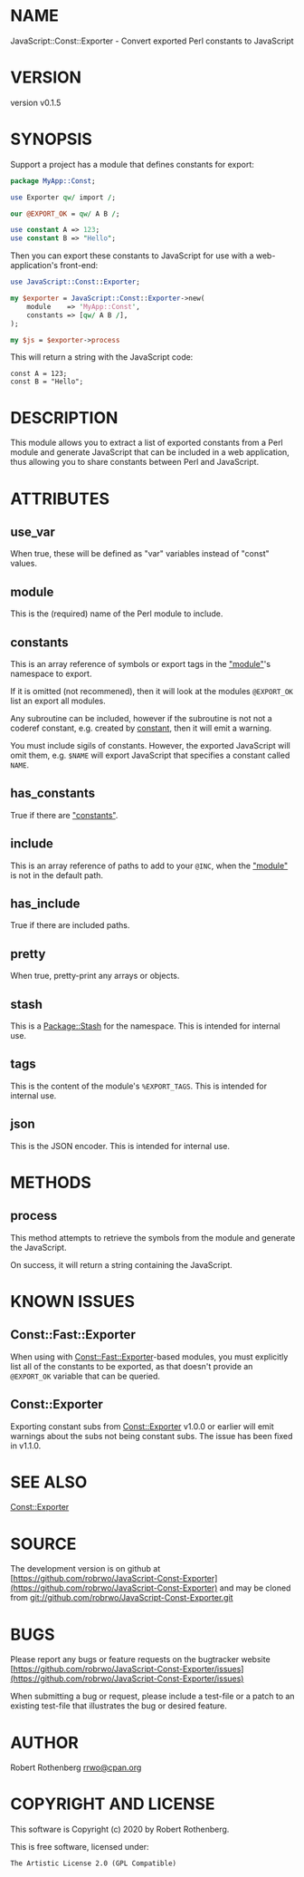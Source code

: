# NAME

JavaScript::Const::Exporter - Convert exported Perl constants to JavaScript

# VERSION

version v0.1.5

# SYNOPSIS

Support a project has a module that defines constants for export:

```perl
package MyApp::Const;

use Exporter qw/ import /;

our @EXPORT_OK = qw/ A B /;

use constant A => 123;
use constant B => "Hello";
```

Then you can export these constants to JavaScript for use with a
web-application's front-end:

```perl
use JavaScript::Const::Exporter;

my $exporter = JavaScript::Const::Exporter->new(
    module    => 'MyApp::Const',
    constants => [qw/ A B /],
);

my $js = $exporter->process
```

This will return a string with the JavaScript code:

```
const A = 123;
const B = "Hello";
```

# DESCRIPTION

This module allows you to extract a list of exported constants from a
Perl module and generate JavaScript that can be included in a web
application, thus allowing you to share constants between Perl and
JavaScript.

# ATTRIBUTES

## use\_var

When true, these will be defined as "var" variables instead of "const"
values.

## module

This is the (required) name of the Perl module to include.

## constants

This is an array reference of symbols or export tags in the
["module"](#module)'s namespace to export.

If it is omitted (not recommened), then it will look at the modules
`@EXPORT_OK` list an export all modules.

Any subroutine can be included, however if the subroutine is not not a
coderef constant, e.g. created by [constant](https://metacpan.org/pod/constant), then it will emit a
warning.

You must include sigils of constants. However, the exported JavaScript
will omit them, e.g. `$NAME` will export JavaScript that specifies a
constant called `NAME`.

## has\_constants

True if there are ["constants"](#constants).

## include

This is an array reference of paths to add to your `@INC`, when the
["module"](#module) is not in the default path.

## has\_include

True if there are included paths.

## pretty

When true, pretty-print any arrays or objects.

## stash

This is a [Package::Stash](https://metacpan.org/pod/Package::Stash) for the namespace. This is intended for
internal use.

## tags

This is the content of the module's `%EXPORT_TAGS`. This is intended
for internal use.

## json

This is the JSON encoder. This is intended for internal use.

# METHODS

## process

This method attempts to retrieve the symbols from the module and
generate the JavaScript.

On success, it will return a string containing the JavaScript.

# KNOWN ISSUES

## Const::Fast::Exporter

When using with [Const::Fast::Exporter](https://metacpan.org/pod/Const::Fast::Exporter)-based modules, you must
explicitly list all of the constants to be exported, as that doesn't
provide an `@EXPORT_OK` variable that can be queried.

## Const::Exporter

Exporting constant subs from [Const::Exporter](https://metacpan.org/pod/Const::Exporter) v1.0.0 or earlier will
emit warnings about the subs not being constant subs. The issue has
been fixed in v1.1.0.

# SEE ALSO

[Const::Exporter](https://metacpan.org/pod/Const::Exporter)

# SOURCE

The development version is on github at [https://github.com/robrwo/JavaScript-Const-Exporter](https://github.com/robrwo/JavaScript-Const-Exporter)
and may be cloned from [git://github.com/robrwo/JavaScript-Const-Exporter.git](git://github.com/robrwo/JavaScript-Const-Exporter.git)

# BUGS

Please report any bugs or feature requests on the bugtracker website
[https://github.com/robrwo/JavaScript-Const-Exporter/issues](https://github.com/robrwo/JavaScript-Const-Exporter/issues)

When submitting a bug or request, please include a test-file or a
patch to an existing test-file that illustrates the bug or desired
feature.

# AUTHOR

Robert Rothenberg <rrwo@cpan.org>

# COPYRIGHT AND LICENSE

This software is Copyright (c) 2020 by Robert Rothenberg.

This is free software, licensed under:

```
The Artistic License 2.0 (GPL Compatible)
```
